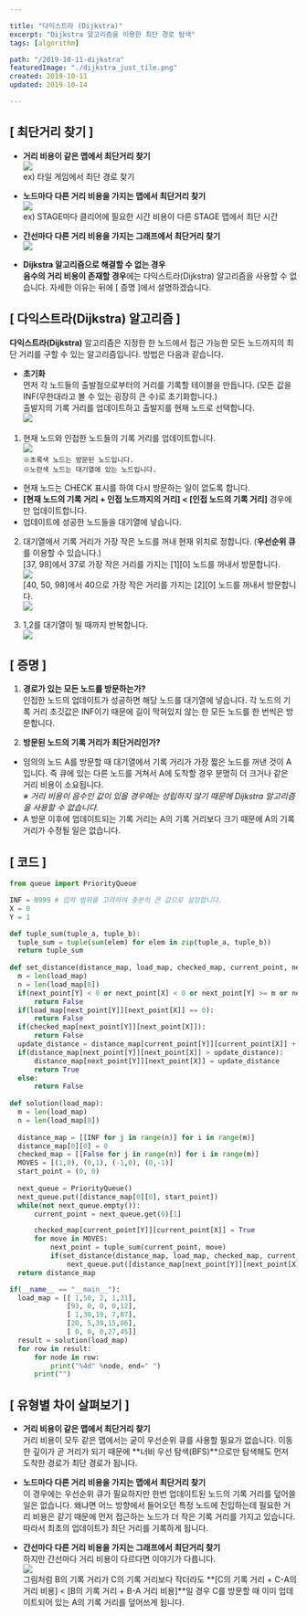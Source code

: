 ```yaml
---

title: "다익스트라 (Dijkstra)"
excerpt: "Dijkstra 알고리즘을 이용한 최단 경로 탐색"
tags: [algorithm]

path: "/2019-10-11-dijkstra"
featuredImage: "./dijkstra_just_tile.png"
created: 2019-10-11
updated: 2019-10-14

---
```



## \[ 최단거리 찾기 \]  
  * **거리 비용이 같은 맵에서 최단거리 찾기**  
    ![](dijkstra_just_tile.png)  
    ex) 타일 게임에서 최단 경로 찾기
  
  * **노드마다 다른 거리 비용을 가지는 맵에서 최단거리 찾기**  
    ![](dijkstra_different_cost_tile.png)  
    ex) STAGE마다 클리어에 필요한 시간 비용이 다른 STAGE 맵에서 최단 시간 
  
  * **간선마다 다른 거리 비용을 가지는 그래프에서 최단거리 찾기**  
    ![](dijkstra_graph.png)  
    
  * **Dijkstra 알고리즘으로 해결할 수 없는 경우**  
    **음수의 거리 비용이 존재할 경우**에는 다익스트라(Dijkstra) 알고리즘을 사용할 수 없습니다. 자세한 이유는 뒤에 [ 증명 ]에서 설명하겠습니다.  
    
## \[ 다익스트라(Dijkstra) 알고리즘 \]  
  **다익스트라(Dijkstra)** 알고리즘은 지정한 한 노드에서 접근 가능한 모든 노드까지의 최단 거리를 구할 수 있는 알고리즘입니다. 방법은 다음과 같습니다.  
  
  * **초기화**  
  먼저 각 노드들의 출발점으로부터의 거리를 기록할 테이블을 만듭니다. (모든 값을 INF(무한대라고 볼 수 있는 굉장히 큰 수)로 초기화합니다.)  
  출발지의 기록 거리를 업데이트하고 출발지를 현재 노드로 선택합니다.  
    ![](dijkstra_initailize.png)  
    
  1. 현재 노드와 인접한 노드들의 기록 거리를 업데이트합니다.  
    ![](dijkstra_visit_1.png)  
    ```※초록색 노드는 방문된 노드입니다. ```  
    ```※노란색 노드는 대기열에 있는 노드입니다.```      
  * 현재 노드는 CHECK 표시를 하여 다시 방문하는 일이 없도록 합니다.  
  * **\[현재 노드의 기록 거리 + 인접 노드까지의 거리\] < \[인접 노드의 기록 거리\]** 경우에만 업데이트합니다.  
  * 업데이트에 성공한 노드들을 대기열에 넣습니다.  
    
  2. 대기열에서 기록 거리가 가장 작은 노드를 꺼내 현재 위치로 정합니다. (**우선순위 큐**를 이용할 수 있습니다.)  
    [37, 98]에서 37로 가장 작은 거리를 가지는 [1][0] 노드를 꺼내서 방문합니다.  
    ![](dijkstra_visit_2.png)  
    [40, 50, 98]에서 40으로 가장 작은 거리를 가지는 [2][0] 노드를 꺼내서 방문합니다.  
    ![](dijkstra_visit_3.png)  
    
  3. 1,2를 대기열이 빌 때까지 반복합니다.  
    ![](dijkstra_visit_circle.png)   

## \[ 증명 \]  
  1. **경로가 있는 모든 노드를 방문하는가?**  
    인접한 노드의 업데이트가 성공하면 해당 노드를 대기열에 넣습니다. 각 노드의 기록 거리 초깃값은 INF이기 때문에 길이 막혀있지 않는 한 모든 노드를 한 번씩은 방문합니다.  
    
  2. **방문된 노드의 기록 거리가 최단거리인가?**  
  * 임의의 노드 A를 방문할 때 대기열에서 기록 거리가 가장 짧은 노드를 꺼낸 것이 A입니다. 즉 큐에 있는 다른 노드를 거쳐서 A에 도착할 경우 분명히 더 크거나 같은 거리 비용이 소요됩니다.  
    *※ 거리 비용이 음수인 값이 있을 경우에는 성립하지 않기 때문에 Dijkstra 알고리즘을 사용할 수 없습니다.*  
  * A 방문 이후에 업데이트되는 기록 거리는 A의 기록 거리보다 크기 때문에 A의 기록 거리가 수정될 일은 없습니다.    
  
## \[ 코드 \]
  ``` python
from queue import PriorityQueue

INF = 9999 # 입력 범위를 고려하여 충분히 큰 값으로 설정합니다.  
X = 0
Y = 1

def tuple_sum(tuple_a, tuple_b):
    tuple_sum = tuple(sum(elem) for elem in zip(tuple_a, tuple_b))
    return tuple_sum
    
def set_distance(distance_map, load_map, checked_map, current_point, next_point):
    m = len(load_map)
    n = len(load_map[0])
    if(next_point[Y] < 0 or next_point[X] < 0 or next_point[Y] >= m or next_point[X] >= n):
        return False
    if(load_map[next_point[Y]][next_point[X]] == 0):
        return False
    if(checked_map[next_point[Y]][next_point[X]]):
        return False
    update_distance = distance_map[current_point[Y]][current_point[X]] + load_map[next_point[Y]][next_point[X]]
    if(distance_map[next_point[Y]][next_point[X]] > update_distance):
        distance_map[next_point[Y]][next_point[X]] = update_distance
        return True
    else:
        return False
    
def solution(load_map):
    m = len(load_map)
    n = len(load_map[0])
    
    distance_map = [[INF for j in range(n)] for i in range(m)]
    distance_map[0][0] = 0
    checked_map = [[False for j in range(n)] for i in range(m)]
    MOVES = [(1,0), (0,1), (-1,0), (0,-1)]
    start_point = (0, 0)
    
    next_queue = PriorityQueue()
    next_queue.put([distance_map[0][0], start_point])
    while(not next_queue.empty()):
        current_point = next_queue.get(0)[1]

        checked_map[current_point[Y]][current_point[X]] = True
        for move in MOVES:
            next_point = tuple_sum(current_point, move)
            if(set_distance(distance_map, load_map, checked_map, current_point, next_point)):
                next_queue.put([distance_map[next_point[Y]][next_point[X]], next_point])
    return distance_map

if(__name__ == "__main__"):
    load_map = [[ 1,50, 2, 1,31],
                [93, 0, 0, 0,12],
                [ 1,30,19, 7,87],
                [20, 5,39,15,86],
                [ 0, 0, 0,27,45]]
    result = solution(load_map)
    for row in result:
        for node in row:
            print("%4d" %node, end=" ")
        print("")
  ```
## \[ 유형별 차이 살펴보기 \]  
  * **거리 비용이 같은 맵에서 최단거리 찾기**  
    거리 비용이 모두 같은 맵에서는 굳이 우선순위 큐를 사용할 필요가 없습니다. 이동한 깊이가 곧 거리가 되기 때문에 **너비 우선 탐색(BFS)**으로만 탐색해도 먼저 도착한 경로가 최단 경로가 됩니다.  
    
  * **노드마다 다른 거리 비용을 가지는 맵에서 최단거리 찾기**  
    이 경우에는 우선순위 큐가 필요하지만 한번 업데이트된 노드의 기록 거리를 덮어쓸 일은 없습니다. 왜냐면 어느 방향에서 들어오던 특정 노드에 진입하는데 필요한 거리 비용은 같기 때문에 먼저 접근하는 노드가 더 작은 기록 거리를 가지고 있습니다. 따라서 최초의 업데이트가 최단 거리를 기록하게 됩니다.  
    
  * **간선마다 다른 거리 비용을 가지는 그래프에서 최단거리 찾기**  
    하지만 간선마다 거리 비용이 다르다면 이야기가 다릅니다.  
    ![](dijkstra_overwrite.png)  
    그림처럼 B의 기록 거리가 C의 기록 거리보다 작더라도 **[C의 기록 거리 + C-A의 거리 비용] < [B의 기록 거리 + B-A 거리 비용]**일 경우 C를 방문할 때 이미 업데이트되어 있는 A의 기록 거리를 덮어쓰게 됩니다.